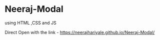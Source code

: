# Neeraj-Modal
using HTML ,CSS and JS

Direct Open with the link - https://neerajhariyale.github.io/Neeraj-Modal/
